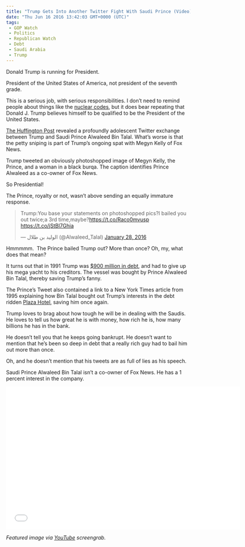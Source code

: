 ```yaml
---
title: "Trump Gets Into Another Twitter Fight With Saudi Prince (Video)"
date: "Thu Jun 16 2016 13:42:03 GMT+0000 (UTC)"
tags: 
 - GOP Watch
 - Politics
 - Republican Watch
 - Debt
 - Saudi Arabia
 - Trump
---
```

<p>Donald Trump is running for President.</p><p>President of the United States of America, not president of the seventh grade.</p><p>This is a serious job, with serious responsibilities. I don&#x2019;t need to remind people about things like the <a href="/2016/06/10/rubio-dont-trust-trump-nuke-codes-potus-video/">nuclear codes</a>, but it does bear repeating that Donald J. Trump believes himself to be qualified to be the President of the United States.</p><p><!-- Quick Adsense WordPress Plugin: http://quicksense.net/ --></p><p><a href="http://www.huffingtonpost.com/entry/saudi-prince-alwaleed-donald-trump_us_56aafa72e4b0010e80e99806" onclick="__gaTracker(&apos;send&apos;, &apos;event&apos;, &apos;outbound-article&apos;, &apos;http://www.huffingtonpost.com/entry/saudi-prince-alwaleed-donald-trump_us_56aafa72e4b0010e80e99806&apos;, &apos;The Huffington Post&apos;);">The Huffington Post</a> revealed a profoundly adolescent Twitter exchange between Trump and Saudi Prince Alwaleed Bin Talal. What&#x2019;s worse is that the petty sniping is part of Trump&#x2019;s ongoing spat with Megyn Kelly of Fox News.</p><p>Trump tweeted an obviously photoshopped image of Megyn Kelly, the Prince, and a woman in a black burqa. The caption identifies Prince Alwaleed as a co-owner of Fox News.</p><p>So Presidential!</p><p>The Prince, royalty or not, wasn&#x2019;t above sending an equally immature response.</p><blockquote class="twitter-tweet" data-width="500"><p lang="en" dir="ltr">Trump:You base your statements on photoshopped pics?I bailed you out twice;a 3rd time,maybe?<a href="https://t.co/Raco0mvusp" onclick="__gaTracker(&apos;send&apos;, &apos;event&apos;, &apos;outbound-article&apos;, &apos;https://t.co/Raco0mvusp&apos;, &apos;https://t.co/Raco0mvusp&apos;);">https://t.co/Raco0mvusp</a> <a href="https://t.co/jStBl7Ghia" onclick="__gaTracker(&apos;send&apos;, &apos;event&apos;, &apos;outbound-article&apos;, &apos;https://t.co/jStBl7Ghia&apos;, &apos;https://t.co/jStBl7Ghia&apos;);">https://t.co/jStBl7Ghia</a></p>
<p>&#x2014; &#x627;&#x644;&#x648;&#x644;&#x64A;&#x62F; &#x628;&#x646; &#x637;&#x644;&#x627;&#x644; (@Alwaleed_Talal) <a href="https://twitter.com/Alwaleed_Talal/status/692790423010566144" onclick="__gaTracker(&apos;send&apos;, &apos;event&apos;, &apos;outbound-article&apos;, &apos;https://twitter.com/Alwaleed_Talal/status/692790423010566144&apos;, &apos;January 28, 2016&apos;);">January 28, 2016</a></p></blockquote><p><script async src="//platform.twitter.com/widgets.js" charset="utf-8"></script></p><p>Hmmmmm. &#xA0;The Prince bailed Trump out? More than once? Oh, my, what does that mean?</p><p>It turns out that in 1991 Trump was <a href="https://www.buzzfeed.com/andrewkaczynski/set-an-open-course-for-the-virgin-sea?utm_term=.uuwpKGNP1#.gi7bN4YLn" onclick="__gaTracker(&apos;send&apos;, &apos;event&apos;, &apos;outbound-article&apos;, &apos;https://www.buzzfeed.com/andrewkaczynski/set-an-open-course-for-the-virgin-sea?utm_term=.uuwpKGNP1#.gi7bN4YLn&apos;, &apos;$900 million in debt&apos;);">$900 million in debt</a>, and had to give up his mega yacht&#xA0;to his creditors. The vessel was bought by Prince Alwaleed Bin Talal, thereby saving Trump&#x2019;s fanny.</p><p><!-- Quick Adsense WordPress Plugin: http://quicksense.net/ --></p><p>The Prince&#x2019;s Tweet also contained a link to a New York Times article from 1995 explaining how Bin Talal bought out Trump&#x2019;s interests in the debt ridden <a href="http://www.nytimes.com/1995/04/12/business/trump-is-selling-plaza-hotel-to-saudi-and-asian-investors.html" onclick="__gaTracker(&apos;send&apos;, &apos;event&apos;, &apos;outbound-article&apos;, &apos;http://www.nytimes.com/1995/04/12/business/trump-is-selling-plaza-hotel-to-saudi-and-asian-investors.html&apos;, &apos;Plaza Hotel&apos;);">Plaza Hotel</a>, saving him once again.</p><p>Trump loves to brag about how tough he will be in dealing with the Saudis. He loves to tell us how great he is with money, how rich he is, how many billions he has in the bank.</p><p>He doesn&#x2019;t tell you that he keeps going bankrupt. He doesn&#x2019;t want to mention that he&#x2019;s been so deep in debt that a really rich guy had to bail him out more than once.</p><p>Oh, and he doesn&#x2019;t mention that his tweets are as full of lies as his speech.</p><p>Saudi Prince Alwaleed Bin Talal isn&#x2019;t a co-owner of Fox News. He has a 1 percent interest in the company.</p><p><span class="embed-youtube" style="text-align:center; display: block;"><iframe class="youtube-player" type="text/html" width="640" height="390" src="//www.youtube.com/embed/M6ozVeMRakI?version=3&amp;rel=1&amp;fs=1&amp;autohide=2&amp;showsearch=0&amp;showinfo=1&amp;iv_load_policy=1&amp;wmode=transparent" allowfullscreen="true" style="border:0;"></iframe></span></p><p><em>Featured image via <a href="https://www.youtube.com/watch?v=M6ozVeMRakI" onclick="__gaTracker(&apos;send&apos;, &apos;event&apos;, &apos;outbound-article&apos;, &apos;https://www.youtube.com/watch?v=M6ozVeMRakI&apos;, &apos;YouTube&apos;);">YouTube</a> screengrab.</em></p><p>&#xA0;</p><p>&#xA0;</p><div style="font-size:0px;height:0px;line-height:0px;margin:0;padding:0;clear:both"></div>